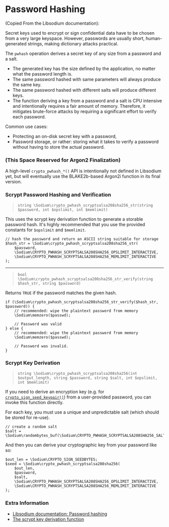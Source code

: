 # Password Hashing

(Copied From the Libsodium documentation):

Secret keys used to encrypt or sign confidential data have to be chosen from a
very large keyspace. However, passwords are usually short, human-generated
strings, making dictionary attacks practical.

The `pwhash` operation derives a secret key of any size from a password and a
salt.

* The generated key has the size defined by the application, no matter what the 
  password length is.
* The same password hashed with same parameters will always produce the same key.
* The same password hashed with different salts will produce different keys.
* The function deriving a key from a password and a salt is CPU intensive and 
  intentionally requires a fair amount of memory. Therefore, it mitigates 
  brute-force attacks by requiring a significant effort to verify each password.

Common use cases:

* Protecting an on-disk secret key with a password,
* Password storage, or rather: storing what it takes to verify a password
  without having to store the actual password.

<h3 id="crypto-pwhash">(This Space Reserved for Argon2 Finalization)</h3>

A high-level `crypto_pwhash_*()` API is intentionally not defined in Libsodium
yet, but will eventually use the BLAKE2b-based Argon2i function in its final
version.

<h3 id="crypto-pwhash-scryptsalsa208sha256-str">Scrypt Password Hashing and Verification</h3>

> `string \Sodium\crypto_pwhash_scryptsalsa208sha256_str(string $password, int $opslimit, int $memlimit)`

This uses the scrypt key derivation function to generate a storable password
hash. It's highly recommended that you use the provided constants for `$opslimit`
and `$memlimit`.


    // hash the password and return an ASCII string suitable for storage
    $hash_str = \Sodium\crypto_pwhash_scryptsalsa208sha256_str(
        $password,
        \Sodium\CRYPTO_PWHASH_SCRYPTSALSA208SHA256_OPSLIMIT_INTERACTIVE,
        \Sodium\CRYPTO_PWHASH_SCRYPTSALSA208SHA256_MEMLIMIT_INTERACTIVE
    );

-----

> `bool \Sodium\crypto_pwhash_scryptsalsa208sha256_str_verify(string $hash_str, string $password)`

Returns `TRUE` if the password matches the given hash.

    if (\Sodium\crypto_pwhash_scryptsalsa208sha256_str_verify($hash_str, $password)) {
        // recommended: wipe the plaintext password from memory
        \Sodium\memzero($passwd);
        
        // Password was valid
    } else {
        // recommended: wipe the plaintext password from memory
        \Sodium\memzero($passwd);
        
        // Password was invalid.
    }

<h3 id="crypto-pwhash-scryptsalsa208sha256">Scrypt Key Derivation</h3>

> `string \Sodium\crypto_pwhash_scryptsalsa208sha256(int $output_length, string $password, string $salt, int $opslimit, int $memlimit)`

If you need to derive an encryption key (e.g. for [`crypto_sign_seed_keypair()`](05-publickey-crypto.md#crypto-sign-seed-keypair))
from a user-provided password, you can invoke this function directly.

For each key, you must use a unique and unpredictable salt (which should be stored
for re-use).

    // create a random salt
    $salt = \Sodium\randombytes_buf(\Sodium\CRYPTO_PWHASH_SCRYPTSALSA208SHA256_SALTBYTES);

And then you can derive your cryptographic key from your password like so:

    $out_len = \Sodium\CRYPTO_SIGN_SEEDBYTES;
    $seed = \Sodium\crypto_pwhash_scryptsalsa208sha256(
        $out_len,
        $password,
        $salt,
        \Sodium\CRYPTO_PWHASH_SCRYPTSALSA208SHA256_OPSLIMIT_INTERACTIVE,
        \Sodium\CRYPTO_PWHASH_SCRYPTSALSA208SHA256_MEMLIMIT_INTERACTIVE
    );

### Extra Information

* [Libsodium documentation: Password hashing](https://download.libsodium.org/doc/password_hashing/index.html)
* [The scrypt key derivation function](http://www.tarsnap.com/scrypt.html)